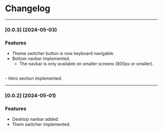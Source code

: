 # Changelog

---
### [0.0.3] (2024-05-03)

### Features

- Theme switcher button is now keyboard navigable.
- Bottom navbar implemented.
  - The navbar is only available on smaller screens (800px or smaller).
<br>
- Hero section implemented.


---
### [0.0.2] (2024-05-01)

### Features

- Desktop navbar added.
- Them switcher implemented.

